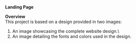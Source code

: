 **Landing Page**

**Overview**\
This project is based on a design provided in two images:

1. An image showcasing the complete website design.\
2. An image detailing the fonts and colors used in the design.

